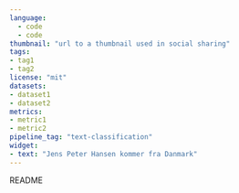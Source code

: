 ```yaml
---
language: 
  - code
  - code
thumbnail: "url to a thumbnail used in social sharing"
tags:
- tag1
- tag2
license: "mit"
datasets:
- dataset1
- dataset2
metrics:
- metric1
- metric2
pipeline_tag: "text-classification"
widget:
- text: "Jens Peter Hansen kommer fra Danmark"
---
```

README 